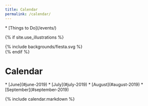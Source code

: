 ```yaml
---
title: Calendar
permalink: /calendar/
---
```


<nav markdown="1">
*   [Things to Do](/events/)
</nav>

{% if site.use_illustrations %}
<style>
.illustration {
  grid-column: -3/-1;
  grid-row: 2/6;
}
.illustration svg {
  height: 20vmax;
  width: auto;
}
main h1 {
  grid-column: 2/-3;
}
main h1 + p {
  grid-column: 2/-3;
}
main h1 + nav {
  grid-column: 3/-3;
}
</style>

<div class="illustration">
{% include backgrounds/fiesta.svg %}
</div>
{% endif %}

Calendar
========

<nav markdown="1">
*   [June](#june-2019)
*   [July](#july-2019)
*   [August](#august-2019)
*   [September](#september-2019)
</nav>

<div></div>

<main markdown="1" class="lime-light">
  
{% include calendar.markdown %}

</main>
